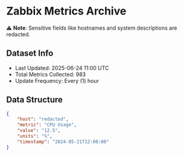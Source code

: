 # Zabbix Metrics Archive

⚠️ **Note**: Sensitive fields like hostnames and system descriptions are redacted.

## Dataset Info
- Last Updated: 2025-06-24 11:00 UTC
- Total Metrics Collected: 983
- Update Frequency: Every (1) hour

## Data Structure
```json
{
    "host": "redacted",
    "metric": "CPU Usage",
    "value": "12.5",
    "units": "%",
    "timestamp": "2024-05-21T12:00:00"
}
```
